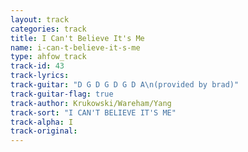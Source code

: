 ```yaml
---
layout: track
categories: track
title: I Can't Believe It's Me
name: i-can-t-believe-it-s-me
type: ahfow_track
track-id: 43
track-lyrics: 
track-guitar: "D G D G D G D A\n(provided by brad)"
track-guitar-flag: true
track-author: Krukowski/Wareham/Yang
track-sort: "I CAN'T BELIEVE IT'S ME"
track-alpha: I
track-original: 
---
```

